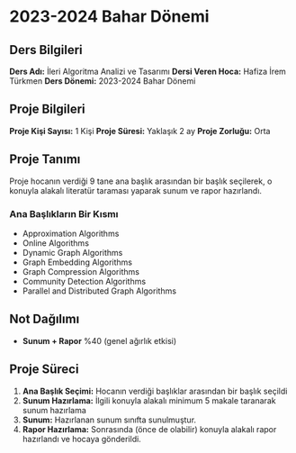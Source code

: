 # 2023-2024 Bahar Dönemi

## Ders Bilgileri
**Ders Adı:** İleri Algoritma Analizi ve Tasarımı
**Dersi Veren Hoca:** Hafiza İrem Türkmen 
**Ders Dönemi:** 2023-2024 Bahar Dönemi  

## Proje Bilgileri
**Proje Kişi Sayısı:** 1 Kişi
**Proje Süresi:** Yaklaşık 2 ay
**Proje Zorluğu:** Orta

## Proje Tanımı
Proje hocanın verdiği 9 tane ana başlık arasından bir başlık seçilerek, o konuyla alakalı literatür taraması yaparak sunum ve rapor hazırlandı.
### Ana Başlıkların Bir Kısmı
- Approximation Algorithms
- Online Algorithms 
- Dynamic Graph Algorithms 
- Graph Embedding Algorithms 
- Graph Compression Algorithms
- Community Detection Algorithms
- Parallel and Distributed Graph Algorithms 

## Not Dağılımı
* **Sunum + Rapor** %40 (genel ağırlık etkisi)

## Proje Süreci
1. **Ana Başlık Seçimi:** Hocanın verdiği başlıklar arasından bir başlık seçildi
1. **Sunum Hazırlama:** İlgili konuyla alakalı minimum 5 makale taranarak sunum hazırlama
1. **Sunum:** Hazırlanan sunum sınıfta sunulmuştur.
1. **Rapor Hazırlama:** Sonrasında (önce de olabilir) konuyla alakalı rapor hazırlandı ve hocaya gönderildi.
